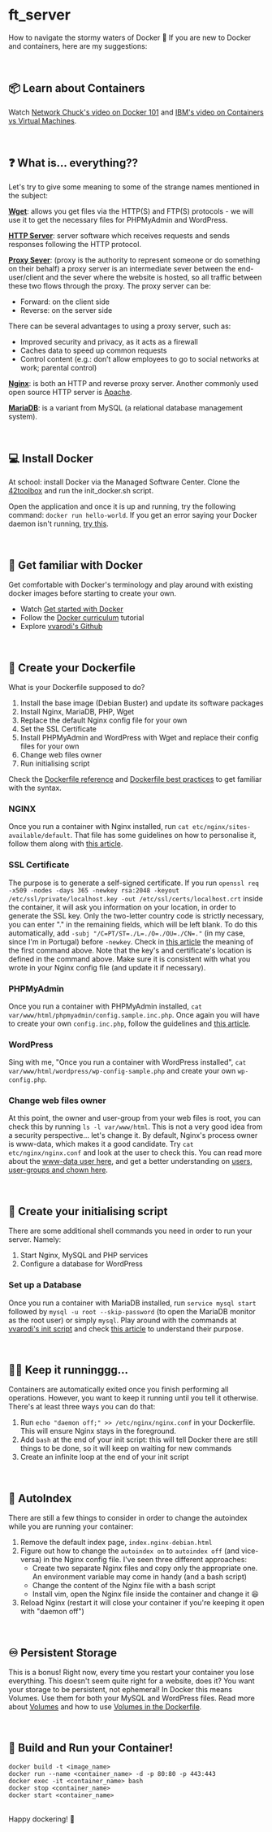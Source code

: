 # ft_server
How to navigate the stormy waters of Docker 🌊
If you are new to Docker and containers, here are my suggestions:

<br />

## 📦 Learn about Containers
Watch [Network Chuck's video on Docker 101](https://www.youtube.com/watch?v=eGz9DS-aIeY) and [IBM's video on Containers vs Virtual Machines](https://www.youtube.com/watch?v=0qotVMX-J5s).

<br />

## ❓ What is... everything??
Let's try to give some meaning to some of the strange names mentioned in the subject:

**[Wget](https://www.gnu.org/software/wget/)**: allows you get files via the HTTP(S) and FTP(S) protocols - we will use it to get the necessary files for PHPMyAdmin and WordPress.

**[HTTP Server](https://medium.com/@gabriellamedas/the-http-server-explained-c41380307917)**: server software which receives requests and sends responses following the HTTP protocol.

**[Proxy Sever](https://www.varonis.com/blog/what-is-a-proxy-server/)**: (proxy is the authority to represent someone or do something on their behalf) a proxy server is an intermediate sever between the end-user/client and the sever where the website is hosted, so all traffic between these two flows through the proxy. The proxy server can be:
* Forward: on the client side
* Reverse: on the server side

There can be several advantages to using a proxy server, such as:
* Improved security and privacy, as it acts as a firewall
* Caches data to speed up common requests
* Control content (e.g.: don’t allow employees to go to social networks at work; parental control)

**[Nginx](https://nginx.org/en/)**: is both an HTTP and reverse proxy server. Another commonly used open source HTTP server is [Apache]( http://httpd.apache.org/).

**[MariaDB](https://www.guru99.com/mariadb-vs-mysql.html)**: is a variant from MySQL (a relational database management system).

<br />

## 💻 Install Docker
At school: install Docker via the Managed Software Center.
Clone the [42toolbox](https://github.com/alexandregv/42toolbox) and run the init_docker.sh script.

Open the application and once it is up and running, try the following command: ```docker run hello-world```.
If you get an error saying your Docker daemon isn't running, [try this](https://pitman.io/posts/fix-docker-wont-start-error-on-mac-os/).

<br />

## 🐳 Get familiar with Docker
Get comfortable with Docker's terminology and play around with existing docker images before starting to create your own.
* Watch [Get started with Docker](https://docs.docker.com/get-started/)
* Follow the [Docker curriculum](https://docker-curriculum.com/#setting-up-your-computer) tutorial
* Explore [vvarodi's Github](https://github.com/vvarodi/ft_server)

<br />

## 📄 Create your Dockerfile
What is your Dockerfile supposed to do?
1. Install the base image (Debian Buster) and update its software packages
2. Install Nginx, MariaDB, PHP, Wget
3. Replace the default Nginx config file for your own
4. Set the SSL Certificate
5. Install PHPMyAdmin and WordPress with Wget and replace their config files for your own
6. Change web files owner
7. Run initialising script

Check the [Dockerfile reference](https://docs.docker.com/engine/reference/builder/) and [Dockerfile best practices](https://docs.docker.com/develop/develop-images/dockerfile_best-practices/) to get familiar with the syntax.

### NGINX
Once you run a container with Nginx installed, run ```cat etc/nginx/sites-available/default```.
That file has some guidelines on how to personalise it, follow them along with [this article](https://forhjy.medium.com/how-to-install-lemp-wordpress-on-debian-buster-by-using-dockerfile-1-75ddf3ede861).

### SSL Certificate
The purpose is to generate a self-signed certificate.
If you run ```openssl req -x509 -nodes -days 365 -newkey rsa:2048 -keyout /etc/ssl/private/localhost.key -out /etc/ssl/certs/localhost.crt``` inside the container, it will ask you information on your location, in order to generate the SSL key.
Only the two-letter country code is strictly necessary, you can enter "." in the remaining fields, which will be left blank.
To do this automatically, add ```-subj "/C=PT/ST=./L=./O=./OU=./CN=."``` (in my case, since I'm in Portugal) before ```-newkey```.
Check in [this article](https://velog.io/@ljiwoo59/ftserver#wordpress) the meaning of the first command above.
Note that the key's and certificate's location is defined in the command above. Make sure it is consistent with what you wrote in your Nginx config file (and update it if necessary).

### PHPMyAdmin
Once you run a container with PHPMyAdmin installed, ```cat var/www/html/phpmyadmin/config.sample.inc.php```.
Once again you will have to create your own ```config.inc.php```, follow the guidelines and [this article](https://forhjy.medium.com/42-ft-server-how-to-install-lemp-wordpress-on-debian-buster-by-using-dockerfile-2-4042adb2ab2c).

### WordPress
Sing with me, "Once you run a container with WordPress installed", ```cat var/www/html/wordpress/wp-config-sample.php``` and create your own ```wp-config.php```.

### Change web files owner
At this point, the owner and user-group from your web files is root, you can check this by running ```ls -l var/www/html```.
This is not a very good idea from a security perspective... let's change it.
By default, Nginx's process owner is www-data, which makes it a good candidate.
Try ```cat etc/nginx/nginx.conf``` and look at the user to check this.
You can read more about the [www-data user here](https://askubuntu.com/questions/873839/what-is-the-www-data-user), and get a better understanding on [users, user-groups and chown here](https://askubuntu.com/questions/950196/www-data-related-whats-the-difference-between-these-usages-of-chown).

<br />

## 🐚 Create your initialising script
There are some additional shell commands you need in order to run your server. Namely:
1. Start Nginx, MySQL and PHP services
2. Configure a database for WordPress

### Set up a Database
Once you run a container with MariaDB installed, run ```service mysql start``` followed by ```mysql -u root --skip-password``` (to open the MariaDB monitor as the root user) or simply ```mysql```.
Play around with the commands at [vvarodi's init script](https://github.com/vvarodi/ft_server/blob/master/ft_server/srcs/start.sh) and check [this article](https://forhjy.medium.com/42-ft-server-how-to-install-lemp-wordpress-on-debian-buster-by-using-dockerfile-2-4042adb2ab2c) to understand their purpose.

<br />

## 🏃‍♂️ Keep it runninggg...
Containers are automatically exited once you finish performing all operations.
However, you want to keep it running until you tell it otherwise.
There's at least three ways you can do that:
1. Run ```echo "daemon off;" >> /etc/nginx/nginx.conf``` in your Dockerfile. This will ensure Nginx stays in the foreground.
2. Add ```bash``` at the end of your init script: this will tell Docker there are still things to be done, so it will keep on waiting for new commands
3. Create an infinite loop at the end of your init script

<br />

## 📂 AutoIndex
There are still a few things to consider in order to change the autoindex while you are running your container:
1. Remove the default index page, ```index.nginx-debian.html```
2. Figure out how to change the ```autoindex on``` to ```autoindex off``` (and vice-versa) in the Nginx config file. I've seen three different approaches:
	* Create two separate Nginx files and copy only the appropriate one. An environment variable may come in handy (and a bash script)
	* Change the content of the Nginx file with a bash script
	* Install vim, open the Nginx file inside the container and change it 😆
3. Reload Nginx (restart it will close your container if you're keeping it open with "daemon off")

<br />

## ♾ Persistent Storage
This is a bonus!
Right now, every time you restart your container you lose everything.
This doesn't seem quite right for a website, does it? You want your storage to be persistent, not ephemeral!
In Docker this means Volumes.
Use them for both your MySQL and WordPress files.
Read more about [Volumes](https://docs.docker.com/storage/volumes/) and how to use [Volumes in the Dockerfile](https://docs.docker.com/engine/reference/builder/#volume).

<br />

## 🙌 Build and Run your Container!
```
docker build -t <image_name>
docker run --name <container_name> -d -p 80:80 -p 443:443
docker exec -it <container_name> bash
docker stop <container_name>
docker start <container_name>
```
<br />
Happy dockering! 🐳
